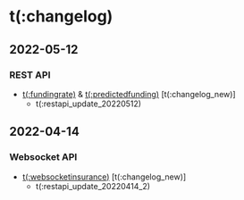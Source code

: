 # t(:changelog)
## 2022-05-12
### REST API
- [t(:fundingrate)](#t-fundingrate) & [t(:predictedfunding)](#t-predictedfunding) [t(:changelog_new)]
  - t(:restapi_update_20220512)

## 2022-04-14
### Websocket API

- [t(:websocketinsurance)](#t-websocketinsurance) [t(:changelog_new)]
  - t(:restapi_update_20220414_2)
